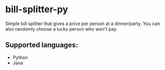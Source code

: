 # bill-splitter-py
Simple bill splitter that gives a price per person at a dinner/party. You can also randomly choose a lucky person who won't pay.

## Supported languages:
- Python
- Java
